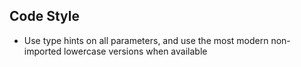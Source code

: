 ## Code Style

- Use type hints on all parameters, and use the most modern non-imported lowercase versions when available